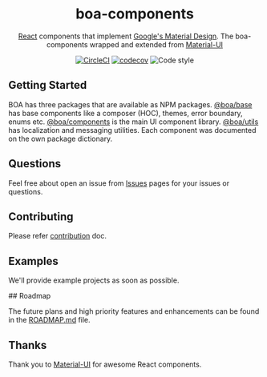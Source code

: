 <h1 align="center">boa-components</h1>

<div align="center">

[React](http://facebook.github.io/react/) components that implement [Google's Material Design](https://www.google.com/design/spec/material-design/introduction.html). The boa-components wrapped and extended from [Material-UI](https://github.com/mui-org/material-ui)

[![CircleCI](https://circleci.com/gh/kuveytturk/boa.svg?style=shield&circle-token=17c2c9d64b57ee4fa97b2dbf59a59ddf26ac60dd)](https://circleci.com/gh/kuveytturk/boa) [![codecov](https://codecov.io/gh/kuveytturk/boa/branch/master/graph/badge.svg?token=OVabLixPmT)](https://codecov.io/gh/kuveytturk/boa) ![Code style](https://img.shields.io/badge/code_style-prettier-ff69b4.svg)
</div>

## Getting Started

BOA has three packages that are available as NPM packages. [@boa/base](/packages/base/) has base components like a composer (HOC), themes, error boundary, enums etc. [@boa/components](/packages/components/) is the main UI component library. [@boa/utils](/packages/utils/) has localization and messaging utilities. Each component was documented on the own package dictionary.

## Questions

Feel free about open an issue from [Issues](https://github.com/kuveytturk/boa/issues) pages for your issues or questions.

## Contributing

Please refer [contribution](/CONTRIBUTING.md) doc.

## Examples

We'll provide example projects as soon as possible.

## Roadmap

The future plans and high priority features and enhancements can be found in the [ROADMAP.md](roadmap/) file.

## Thanks

Thank you to [Material-UI](https://github.com/mui-org/material-ui) for awesome React components.






